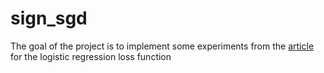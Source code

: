 # sign_sgd

The goal of the project is to implement some experiments from the [article](https://arxiv.org/abs/1905.12938) for the logistic regression loss function

